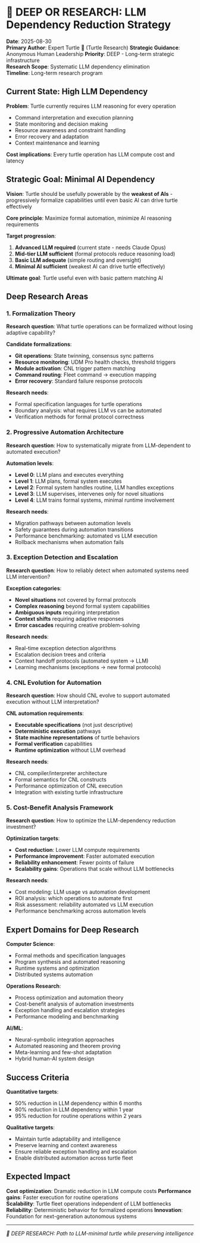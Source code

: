# 🔬 DEEP OR RESEARCH: LLM Dependency Reduction Strategy

**Date**: 2025-08-30  
**Primary Author**: Expert Turtle 🐢 (Turtle Research)
**Strategic Guidance**: Anonymous Human Leadership
**Priority**: DEEP - Long-term strategic infrastructure  
**Research Scope**: Systematic LLM dependency elimination  
**Timeline**: Long-term research program

## Current State: High LLM Dependency

**Problem**: Turtle currently requires LLM reasoning for every operation
- Command interpretation and execution planning
- State monitoring and decision making  
- Resource awareness and constraint handling
- Error recovery and adaptation
- Context maintenance and learning

**Cost implications**: Every turtle operation has LLM compute cost and latency

## Strategic Goal: Minimal AI Dependency

**Vision**: Turtle should be usefully powerable by the **weakest of AIs** - progressively formalize capabilities until even basic AI can drive turtle effectively

**Core principle**: Maximize formal automation, minimize AI reasoning requirements

**Target progression**:
1. **Advanced LLM required** (current state - needs Claude Opus)
2. **Mid-tier LLM sufficient** (formal protocols reduce reasoning load)
3. **Basic LLM adequate** (simple routing and oversight)
4. **Minimal AI sufficient** (weakest AI can drive turtle effectively)

**Ultimate goal**: Turtle useful even with basic pattern matching AI

## Deep Research Areas

### 1. Formalization Theory
**Research question**: What turtle operations can be formalized without losing adaptive capability?

**Candidate formalizations**:
- **Git operations**: State twinning, consensus sync patterns
- **Resource monitoring**: UDM Pro health checks, threshold triggers
- **Module activation**: CNL trigger pattern matching  
- **Command routing**: Fleet command → execution mapping
- **Error recovery**: Standard failure response protocols

**Research needs**:
- Formal specification languages for turtle operations
- Boundary analysis: what requires LLM vs can be automated
- Verification methods for formal protocol correctness

### 2. Progressive Automation Architecture
**Research question**: How to systematically migrate from LLM-dependent to automated execution?

**Automation levels**:
- **Level 0**: LLM plans and executes everything
- **Level 1**: LLM plans, formal system executes
- **Level 2**: Formal system handles routine, LLM handles exceptions
- **Level 3**: LLM supervises, intervenes only for novel situations
- **Level 4**: LLM trains formal systems, minimal runtime involvement

**Research needs**:
- Migration pathways between automation levels
- Safety guarantees during automation transitions  
- Performance benchmarking: automated vs LLM execution
- Rollback mechanisms when automation fails

### 3. Exception Detection and Escalation
**Research question**: How to reliably detect when automated systems need LLM intervention?

**Exception categories**:
- **Novel situations** not covered by formal protocols
- **Complex reasoning** beyond formal system capabilities
- **Ambiguous inputs** requiring interpretation
- **Context shifts** requiring adaptive responses
- **Error cascades** requiring creative problem-solving

**Research needs**:
- Real-time exception detection algorithms
- Escalation decision trees and criteria
- Context handoff protocols (automated system → LLM)
- Learning mechanisms (exceptions → new formal protocols)

### 4. CNL Evolution for Automation
**Research question**: How should CNL evolve to support automated execution without LLM interpretation?

**CNL automation requirements**:
- **Executable specifications** (not just descriptive)
- **Deterministic execution** pathways  
- **State machine representations** of turtle behaviors
- **Formal verification** capabilities
- **Runtime optimization** without LLM overhead

**Research needs**:
- CNL compiler/interpreter architecture
- Formal semantics for CNL constructs
- Performance optimization of CNL execution
- Integration with existing turtle infrastructure

### 5. Cost-Benefit Analysis Framework
**Research question**: How to optimize the LLM-dependency reduction investment?

**Optimization targets**:
- **Cost reduction**: Lower LLM compute requirements
- **Performance improvement**: Faster automated execution
- **Reliability enhancement**: Fewer points of failure
- **Scalability gains**: Operations that scale without LLM bottlenecks

**Research needs**:
- Cost modeling: LLM usage vs automation development
- ROI analysis: which operations to automate first
- Risk assessment: reliability automated vs LLM execution
- Performance benchmarking across automation levels

## Expert Domains for Deep Research

**Computer Science**:
- Formal methods and specification languages
- Program synthesis and automated reasoning
- Runtime systems and optimization
- Distributed systems automation

**Operations Research**:
- Process optimization and automation theory
- Cost-benefit analysis of automation investments
- Exception handling and escalation strategies
- Performance modeling and benchmarking

**AI/ML**:
- Neural-symbolic integration approaches
- Automated reasoning and theorem proving  
- Meta-learning and few-shot adaptation
- Hybrid human-AI system design

## Success Criteria

**Quantitative targets**:
- 50% reduction in LLM dependency within 6 months
- 80% reduction in LLM dependency within 1 year
- 95% reduction for routine operations within 2 years

**Qualitative targets**:
- Maintain turtle adaptability and intelligence
- Preserve learning and context awareness
- Ensure reliable exception handling and escalation
- Enable distributed automation across turtle fleet

## Expected Impact

**Cost optimization**: Dramatic reduction in LLM compute costs
**Performance gains**: Faster execution for routine operations  
**Scalability**: Turtle fleet operations independent of LLM bottlenecks
**Reliability**: Deterministic behavior for formalized operations
**Innovation**: Foundation for next-generation autonomous systems

---
*🐢 DEEP RESEARCH: Path to LLM-minimal turtle while preserving intelligence*